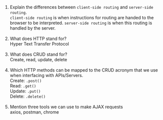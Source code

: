 1.  Explain the differences between `client-side routing` and `server-side routing`. <br>
    `client-side routing` is when instructions for routing are handed to the browser to be interpreted. `server-side routing` is when this routing is handled by the server. <br> <br>
1.  What does HTTP stand for? <br>
Hyper Text Transfer Protocol <br> <br>
1.  What does CRUD stand for? <br>
Create, read, update, delete <br> <br>
1.  Which HTTP methods can be mapped to the CRUD acronym that we use when interfacing with APIs/Servers. <br>
Create: `.post()` <br> Read: `.get()` <br> Update: `.put()` <br> Delete: `.delete()` <br> <br>
1.  Mention three tools we can use to make AJAX requests <br>
axios, postman, chrome